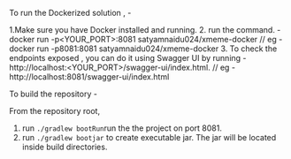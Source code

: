   To run the Dockerized solution , -
  
  1.Make sure you have Docker installed and running.
  2. run the command. - docker run -p<YOUR_PORT>:8081 satyamnaidu024/xmeme-docker       // eg - docker run -p8081:8081 satyamnaidu024/xmeme-docker
  3. To check the endpoints exposed , you can do it using Swagger UI by running - http://localhost:<YOUR_PORT>/swagger-ui/index.html. //
         eg - http://localhost:8081/swagger-ui/index.html

To build the repository - 

From the repository root, 

1. run `./gradlew bootRun`run the the project on port 8081.
2. run `./gradlew bootjar` to create executable jar. The jar will be located inside build directories.
